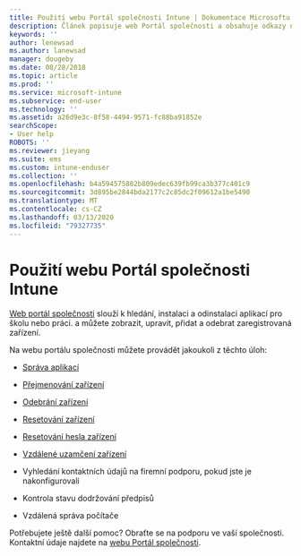 ```yaml
---
title: Použití webu Portál společnosti Intune | Dokumentace Microsoftu
description: Článek popisuje web Portál společnosti a obsahuje odkazy na postupy úloh, které mohou koncoví uživatelé provádět na webu.
keywords: ''
author: lenewsad
ms.author: lanewsad
manager: dougeby
ms.date: 08/28/2018
ms.topic: article
ms.prod: ''
ms.service: microsoft-intune
ms.subservice: end-user
ms.technology: ''
ms.assetid: a26d9e3c-8f58-4494-9571-fc88ba91852e
searchScope:
- User help
ROBOTS: ''
ms.reviewer: jieyang
ms.suite: ems
ms.custom: intune-enduser
ms.collection: ''
ms.openlocfilehash: b4a594575882b809edec639fb99ca3b377c401c9
ms.sourcegitcommit: 3d895be2844bda2177c2c85dc2f09612a1be5490
ms.translationtype: MT
ms.contentlocale: cs-CZ
ms.lasthandoff: 03/13/2020
ms.locfileid: "79327735"
---
```

# <a name="using-the-intune-company-portal-website"></a>Použití webu Portál společnosti Intune
[Web portál společnosti](https://portal.manage.microsoft.com) slouží k hledání, instalaci a odinstalaci aplikací pro školu nebo práci. a můžete zobrazit, upravit, přidat a odebrat zaregistrovaná zařízení.  

Na webu portálu společnosti můžete provádět jakoukoli z těchto úloh:

- [Správa aplikací](manage-apps-cpweb.md)  

- [Přejmenování zařízení](rename-your-device-cpwebsite.md)

- [Odebrání zařízení](remove-your-device-cpwebsite.md)

- [Resetování zařízení](reset-erase-your-device-cpwebsite.md)

- [Resetování hesla zařízení](reset-your-passcode-cpwebsite.md)

- [Vzdálené uzamčení zařízení](remote-lock-your-device-cpwebsite.md)

- Vyhledání kontaktních údajů na firemní podporu, pokud jste je nakonfigurovali

- Kontrola stavu dodržování předpisů

- Vzdálená správa počítače

Potřebujete ještě další pomoc? Obraťte se na podporu ve vaší společnosti. Kontaktní údaje najdete na [webu Portál společnosti](https://go.microsoft.com/fwlink/?linkid=2010980).
